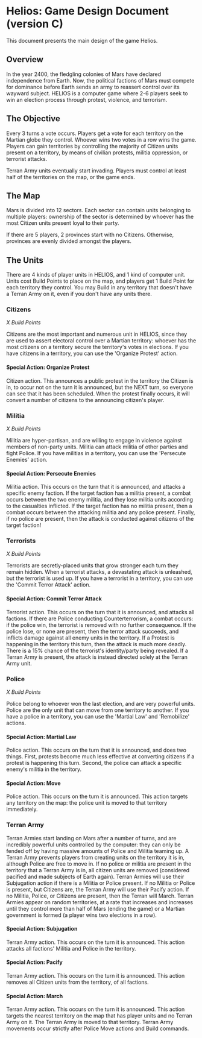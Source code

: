 # Helios: Game Design Document (version C)

This document presents the main design of the game Helios.

## Overview

In the year 2400, the fledgling colonies of Mars have declared independence from Earth. Now, the political factions of Mars must compete for dominance before Earth sends an army to reassert control over its wayward subject. HELIOS is a computer game where 2-6 players seek to win an election process through protest, violence, and terrorism.

## The Objective

Every 3 turns a vote occurs. Players get a vote for each territory on the Martian globe they control. Whoever wins two votes in a row wins the game. Players can gain territories by controlling the majority of Citizen units present on a territory, by means of civilian protests, militia oppression, or terrorist attacks.

Terran Army units eventually start invading. Players must control at least half of the territories on the map, or the game ends.

## The Map

Mars is divided into 12 sectors. Each sector can contain units belonging to multiple players: ownership of the sector is determined by whoever has the most Citizen units present loyal to their party.

If there are 5 players, 2 provinces start with no Citizens. Otherwise, provinces are evenly divided amongst the players.

## The Units

There are 4 kinds of player units in HELIOS, and 1 kind of computer unit. Units cost Build Points to place on the map, and players get 1 Build Point for each territory they control. You may Build in any territory that doesn't have a Terran Army on it, even if you don't have any units there.

### Citizens

*X Build Points*

Citizens are the most important and numerous unit in HELIOS, since they are used to assert electoral control over a Martian territory: whoever has the most citizens on a territory secure the territory's votes in elections. If you have citizens in a territory, you can use the 'Organize Protest' action.

#### Special Action: Organize Protest

Citizen action. This announces a public protest in the territory the Citizen is in, to occur not on the turn it is announced, but the NEXT turn, so everyone can see that it has been scheduled. When the protest finally occurs, it will convert a number of citizens to the announcing citizen's player.

### Militia

*X Build Points*

Militia are hyper-partisan, and are willing to engage in violence against members of non-party units. Militia can attack militia of other parties and fight Police. If you have militias in a territory, you can use the 'Persecute Enemies' action.

#### Special Action: Persecute Enemies

Militia action. This occurs on the turn that it is announced, and attacks a specific enemy faction. If the target faction has a militia present, a combat occurs between the two enemy militia, and they lose militia units according to the casualties inflicted. If the target faction has no militia present, then a combat occurs between the attacking militia and any police present. Finally, if no police are present, then the attack is conducted against citizens of the target faction!

### Terrorists

*X Build Points*

Terrorists are secretly-placed units that grow stronger each turn they remain hidden. When a terrorist attacks, a devastating attack is unleashed, but the terrorist is used up. If you have a terrorist in a territory, you can use the 'Commit Terror Attack' action.

#### Special Action: Commit Terror Attack

Terrorist action. This occurs on the turn that it is announced, and attacks all factions. If there are Police conducting Counterterrorism, a combat occurs: if the police win, the terrorist is removed with no further consequence. If the police lose, or none are present, then the terror attack succeeds, and inflicts damage against all enemy units in the territory. If a Protest is happening in the territory this turn, then the attack is much more deadly. There is a 15% chance of the terrorist's identity/party being revealed. If a Terran Army is present, the attack is instead directed solely at the Terran Army unit.

### Police

*X Build Points*

Police belong to whoever won the last election, and are very powerful units. Police are the only unit that can move from one territory to another. If you have a police in a territory, you can use the 'Martial Law' and 'Remobilize' actions.

#### Special Action: Martial Law

Police action. This occurs on the turn that it is announced, and does two things. First, protests become much less effective at converting citizens if a protest is happening this turn. Second, the police can attack a specific enemy's militia in the territory.

#### Special Action: Move

Police action. This occurs on the turn it is announced. This action targets any territory on the map: the police unit is moved to that territory immediately.

### Terran Army

Terran Armies start landing on Mars after a number of turns, and are incredibly powerful units controlled by the computer: they can only be fended off by having massive amounts of Police and Militia teaming up. A Terran Army prevents players from creating units on the territory it is in, although Police are free to move in. If no police or militia are present in the territory that a Terran Army is in, all citizen units are removed (considered pacified and made subjects of Earth again). Terran Armies will use their Subjugation action if there is a Militia or Police present. If no Militia or Police is present, but Citizens are, the Terran Army will use their Pacify action. If no Militia, Police, or Citizens are present, then the Terran will March. Terran Armies appear on random territories, at a rate that increases and increases until they control more than half of Mars (ending the game) or a Martian government is formed (a player wins two elections in a row).

#### Special Action: Subjugation

Terran Army action. This occurs on the turn it is announced. This action attacks all factions' Militia and Police in the territory.

#### Special Action: Pacify

Terran Army action. This occurs on the turn it is announced. This action removes all Citizen units from the territory, of all factions.

#### Special Action: March

Terran Army action. This occurs on the turn it is announced. This action targets the nearest territory on the map that has player units and no Terran Army on it. The Terran Army is moved to that territory. Terran Army movements occur strictly after Police Move actions and Build commands.
